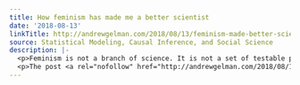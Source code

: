 ```yaml
---
title: How feminism has made me a better scientist
date: '2018-08-13'
linkTitle: http://andrewgelman.com/2018/08/13/feminism-made-better-scientist/
source: Statistical Modeling, Causal Inference, and Social Science
description: |-
  <p>Feminism is not a branch of science. It is not a set of testable propositions about the observable world, nor is it any single research method. From my own perspective, feminism is a political movement associated with successes such as votes for women, setbacks such as the failed Equal Rights Amendment, and continuing struggles in [&#8230;]</p>
  <p>The post <a rel="nofollow" href="http://andrewgelman.com/2018/08/13/feminism-made-better-scientist/">How feminism has made me a better scientist</a
---
```

